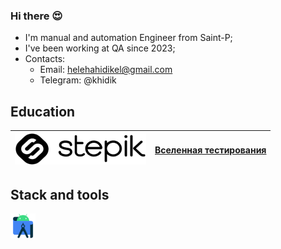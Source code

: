 ### Hi there 😍

* I'm manual and automation Engineer from Saint-P;
* I've been working at QA since 2023;
* Contacts:
  * Email: helehahidikel@gmail.com
  * Telegram: @khidik

## Education
![Степик](https://github.com/Khidikel/Khidikel/blob/main/stepik.png) | [Вселенная тестирования](https://drive.google.com/file/d/1uVK6zNp3XazTGR7Bg8P64yo-4rfIoYQ2/view?usp=sharing)
:------------------------------| :---------------------------:
## Stack and tools

<div>
  <img src="https://github.com/devicons/devicon/blob/master/icons/androidstudio/androidstudio-original.svg" title="androidstudio" alt="androidstudio" width="40" height="40"/>&nbsp;
</div>

 
